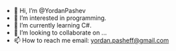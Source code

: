 - 👋 Hi, I’m @YordanPashev
- 👀 I’m interested in programming.
- 🌱 I’m currently learning C#.
- 💞️ I’m looking to collaborate on ...
- 📫 How to reach me email: yordan.pasheff@gmail.com

<!---
YordanPashev/YordanPashev is a ✨ special ✨ repository because its `README.md` (this file) appears on your GitHub profile.
You can click the Preview link to take a look at your changes.
--->
